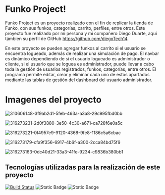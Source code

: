 # Funko Project!

Funko Project es un proyecto realizado con el fin de replicar la tienda de Funko, con sus funkos, categorías, carrito, perfiles, entre otros. Este proyecto fue realizado por mi persona y mi compañero Diego Duarte, aquí támbien su perfil de GitHub https://github.com/diegoTech14.

En este proyecto se pueden agregar funkos al carrito si el usuario se encuentra logueado, además de realizar una simulación de pago. El navbar es dinámico dependiendo de si el usuario logueado es administrador o cliente, si el
usuario que se loguea es administrador, puede llevar a cabo toda la gestión de usuarios registrados, funkos, categorías, entre otros. El programa permite editar, crear y eliminar cada uno de estos apartados mediante las tablas de gestión del dashboard del usuario administrador.

# Imagenes del proyecto
![310606148-3f9ab2d1-5feb-463a-a3a8-29c995fbd0bb](https://github.com/QuiqueCode/funkoProject/assets/149546547/7adc6f9d-933b-45e4-be02-fa9732ac671e)

![316273231-2d0f3880-3e50-4c30-a671-ca728f6e0a5c](https://github.com/QuiqueCode/funkoProject/assets/149546547/5f6cfcb7-2844-4404-b1a7-41d157ddcb74)

![316273221-0f4957e9-9120-4368-9fe8-1186c5a6cbac](https://github.com/QuiqueCode/funkoProject/assets/149546547/16400882-9d19-4b59-902f-fad0a6e7a592)

![316273179-cfa9f356-6917-4b6f-a300-2cca84bd75f6](https://github.com/QuiqueCode/funkoProject/assets/149546547/1058b0ac-7be7-4a76-b10d-a3f701836faa)

![316273163-0dc40d21-33a3-41fe-9234-c9836b380bb1](https://github.com/QuiqueCode/funkoProject/assets/149546547/5e009276-c836-4da6-9dd2-73cebc2f5208)


## Tecnologías utilizadas para la realización de este proyecto


[![Build Status](https://img.shields.io/badge/build-MySQL-4479A1?style=for-the-badge&logo=MySQL&logoColor=white&label=%20&labelColor=black&color=4479A1&cacheSeconds=3600)](https://img.shields.io/badge/build-MySQL-4479A1?style=for-the-badge&logo=MySQL&logoColor=white&label=%20&labelColor=black&color=4479A1&cacheSeconds=3600) 
![Static Badge](https://img.shields.io/badge/https%3A%2F%2Fimg.shields.io%2Fbadge%2F%3AbadgeContent%3Fstyle%3Dfor-PHP-badge%26logo%3Dlaravel%26logoColor%3D%2523FF2D20%26label%3D%2520%26labelColor%3Dblack%26color%3D%2523FF2D20%26cacheSeconds%3D3600?style=for-the-badge&logo=php&logoColor=white&label=%20&labelColor=black&color=%23777BB4&cacheSeconds=3600) 
![Static Badge](https://img.shields.io/badge/https%3A%2F%2Fimg.shields.io%2Fbadge%2Fany_text-Angular-blue?style=for-the-badge&logo=Angular&logoColor=white&label=%20&labelColor=black&color=%23DD1100&cacheSeconds=3600)



